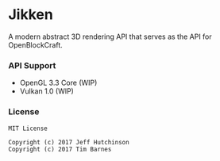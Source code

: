 # Jikken
A modern abstract 3D rendering API that serves as the API for OpenBlockCraft.

### API Support

- OpenGL 3.3 Core (WIP)
- Vulkan 1.0 (WIP)

### License

```
MIT License

Copyright (c) 2017 Jeff Hutchinson
Copyright (c) 2017 Tim Barnes
```